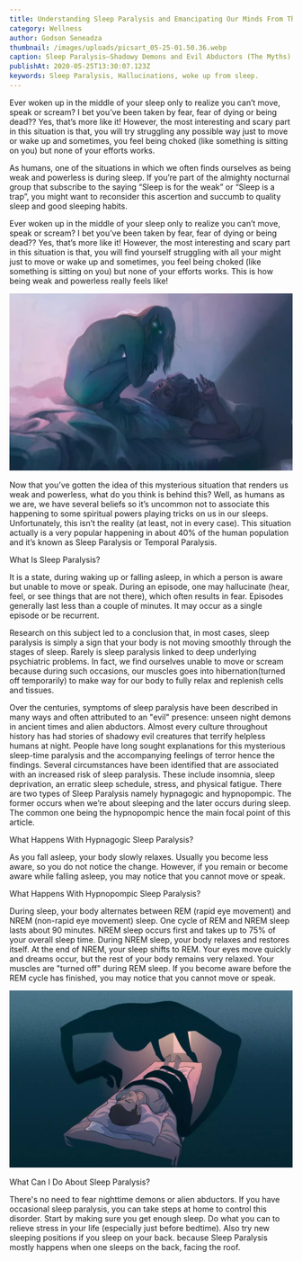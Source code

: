 ```yaml
---
title: Understanding Sleep Paralysis and Emancipating Our Minds From The Myths
category: Wellness
author: Godson Seneadza
thumbnail: /images/uploads/picsart_05-25-01.50.36.webp
caption: Sleep Paralysis—Shadowy Demons and Evil Abductors (The Myths)
publishAt: 2020-05-25T13:30:07.123Z
keywords: Sleep Paralysis, Hallucinations, woke up from sleep.
---
```


Ever woken up in the middle of your sleep only to realize you can’t
move, speak or scream? I bet you’ve been taken by fear, fear of dying or being
dead?? Yes, that’s more like it! However, the most interesting and scary part
in this situation is that, you will try struggling any possible way just to
move or wake up and sometimes, you feel being choked (like something is
sitting on you) but none of your efforts works.

As humans, one of the situations in which we often finds ourselves as being weak and powerless is during sleep. If you’re part of the almighty nocturnal group that subscribe to the saying “Sleep is for the weak” or “Sleep is a trap”, you might want to reconsider this ascertion and succumb to quality sleep and good sleeping habits.

Ever woken up in the middle of your sleep only to realize you can’t move, speak or scream? I bet you’ve been taken by fear, fear of dying or being dead?? Yes, that’s more like it! However, the most interesting and scary part in this situation is that, you will find yourself struggling with all your might just to move or wake up and sometimes, you feel being choked (like something is sitting on you) but none of your efforts works. This is how being weak and powerless really feels like!

![](/images/uploads/picsart_05-25-01.52.22.webp)

Now that you’ve gotten the idea of this mysterious situation that renders us weak and powerless, what do you think is behind this? Well, as humans as we are, we have several beliefs so it’s uncommon not to associate this happening to some spiritual powers playing tricks on us in our sleeps. Unfortunately, this isn’t the reality (at least, not in every case). This situation actually is a very popular happening in about 40% of the human population and it’s known as Sleep Paralysis or Temporal Paralysis.

What Is Sleep Paralysis?

It is a state, during waking up or falling asleep, in which a person is aware but unable to move or speak. During an episode, one may hallucinate (hear, feel, or see things that are not there), which often results in fear. Episodes generally last less than a couple of minutes. It may occur as a single episode or be recurrent.

Research on this subject led to a conclusion that, in most cases, sleep paralysis is simply a sign that your body is not moving smoothly through the stages of sleep. Rarely is sleep paralysis linked to deep underlying psychiatric problems. In fact, we find ourselves unable to move or scream because during such occasions, our muscles goes into hibernation(turned off temporarily) to make way for our body to fully relax and replenish cells and tissues.

Over the centuries, symptoms of sleep paralysis have been described in many ways and often attributed to an "evil" presence: unseen night demons in ancient times and alien abductors. Almost every culture throughout history has had stories of shadowy evil creatures that terrify helpless humans at night. People have long sought explanations for this mysterious sleep-time paralysis and the accompanying feelings of terror hence the findings. Several circumstances have been identified that are associated with an increased risk of sleep paralysis. These include insomnia, sleep deprivation, an erratic sleep schedule, stress, and physical fatigue. There are two types of Sleep Paralysis namely hypnagogic and hypnopompic. The former occurs when we’re about sleeping and the later occurs during sleep. The common one being the hypnopompic hence the main focal point of this article.

What Happens With Hypnagogic Sleep Paralysis?

As you fall asleep, your body slowly relaxes. Usually you become less aware, so you do not notice the change. However, if you remain or become aware while falling asleep, you may notice that you cannot move or speak.

What Happens With Hypnopompic Sleep Paralysis?

During sleep, your body alternates between REM (rapid eye movement) and NREM (non-rapid eye movement) sleep. One cycle of REM and NREM sleep lasts about 90 minutes. NREM sleep occurs first and takes up to 75% of your overall sleep time. During NREM sleep, your body relaxes and restores itself. At the end of NREM, your sleep shifts to REM. Your eyes move quickly and dreams occur, but the rest of your body remains very relaxed. Your muscles are "turned off" during REM sleep. If you become aware before the REM cycle has finished, you may notice that you cannot move or speak.

![](/images/uploads/picsart_05-25-01.51.28.webp)

What Can I Do About Sleep Paralysis?

There's no need to fear nighttime demons or alien abductors. If you have occasional sleep paralysis, you can take steps at home to control this disorder. Start by making sure you get enough sleep. Do what you can to relieve stress in your life (especially just before bedtime). Also try new sleeping positions if you sleep on your back. because Sleep Paralysis mostly happens when one sleeps on the back, facing the roof.
